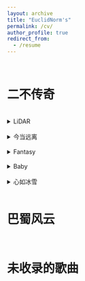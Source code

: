 ```yaml
---
layout: archive
title: "EuclidNorm's"
permalink: /cv/
author_profile: true
redirect_from:
  - /resume
---
```




<br/>

二不传奇
=========
<br/>

<details>
<summary>LiDAR</summary>  
  
<br/>
他们的兄弟伙耍得都太假，halfway crooks还想跟老子赛马
<br/>
走到了底我也付出了代价，老子像斯巴达穿上了铠甲
<br/>
没得点东西还拿出来卖傻，老子在drill的时候你在哪
<br/>
直击你心灵把你打成psychopath，I can penetrate you scan like LiDAR
<br/>
Uh,uh,uh,scan,scan,uh,LiDAR
<br/>
Uh,uh,uh,scan,scan,uh
<br/>
提高转速，老子一冲垃圾甩到观音岩
<br/>
现实是驱不散的烟雾，躲不开的欲望和凡尘缘
<br/>
不会被延误，因为晓得乱花只会乱人眼
<br/>
Ain't no real talk，心里的魔鬼就像潘金莲
<br/>
太冰冷咯，淋过雨的人我不会再去盼晴天
<br/>
他们的real talk，其实是money talk talk nothing but谈金钱
<br/>
黄花园living legend，兄弟伙把全国变占领点
<br/>
We cannot stop here，我们的宏图早计划到三零年
<br/>
我们都每天在work，他们的耍得太水儿
<br/>
pull up the门儿，坐到了晚上return，垃圾的中专we purch
<br/>
他们的脑壳头全都是妹儿，白天在耍晚上在jerk
<br/>
老子去实验室回来写verse，写了一本儿，又是一本儿
<br/>
Ball like Faker，Lil Jay大师局秒选中单然后空ban
<br/>
我们的自信来自于技术和内心深处不用公关
<br/>
好嘛你说你搞不懂，可以理解因为你只是中专
<br/>
Pick and roll我和Lil Jay on the show我们像表演空翻
<br/>
他们的兄弟伙耍得都太假，halfway crooks还想跟老子赛马
<br/>
走到了底我也付出了代价，老子像斯巴达穿上了铠甲
<br/>
没得点东西还拿出来卖傻，老子在drill的时候你在哪
<br/>
直击你心灵把你打成psychopath，I can penetrate you scan like LiDAR
<br/>
Uh,uh,uh,scan,scan,uh,LiDAR
<br/>
Uh,uh,uh,scan,scan,uh

</details>

<br/>

<details>
<summary>今当远离</summary>  
  
<br/>
今当远离，兄弟伙临表涕零，从小喝嘉陵水
<br/>
习惯了家里睡，吃不惯咖喱味
<br/>
前面是浮沉哩身世和乱世哩未知，但我晓得我没得退
<br/>
革命哩兄弟伙消失在浪淘沙，刘关张我也没得辙
<br/>
我也不晓得我嘞回儿走了之后还可不可以回
<br/>
嘞回儿我走了下一回儿还要好久才可以喝一杯
<br/>
I'm gonna miss my home, I'm gonna miss my hometown
<br/>
I'm gonna miss my 重, I‘m gonna miss my hometown
<br/>
雾都哩水，尝起像Gatorade
<br/>
半夜耍完吃个黄姐，带劲像808
<br/>
黄花园生产着传说，兄弟到五湖和四海
<br/>
不管路程如何坎坷，我们在哪里都吃得开
<br/>
亲小人远贤臣之后汉所以之倾颓，打完了你们我再回去隐退
<br/>
老子们凡人些很难得领会，我感觉顶，像发了篇定会
<br/>
我能识破你们所有的诡计，小人得志面孔我不想回应
<br/>
过了百年反正都要变灰烬，再拼条命白帝城打到北京
<br/>
早些年我还记得，庞德公他们都喊我keep it low
<br/>
躬耕于南阳了几年后，诸侯和天下都放脑后
<br/>
读书是为了啥子，不为钱不为权为了能看清嘞世界
<br/>
但是我最后才明白，真正的金子就算地底也会被挖掘出
<br/>
他们都想耍酷，迷失在万花丛中
<br/>
我冰封池中之物，遇风雨我就会化龙凤
<br/>
都莫拿出来来摆了，兄弟伙隐居在隆中
<br/>
尝试拥有我哩天赋，梦里头他们会发梦冲
<br/>
老子做事不靠手气，不管你是司马懿还是周瑜，走你
<br/>
命运握在老子手里，哈批些只看到gucci和roley，狗屁
<br/>
今当远离，兄弟伙临表涕零，从小喝嘉陵水
<br/>
习惯了家里睡，吃不惯咖喱味
<br/>
前面是浮沉哩身世和乱世哩未知，但我晓得我没得退
<br/>
革命哩兄弟伙消失在浪淘沙，刘关张我也没得辙
<br/>
我也不晓得我嘞回儿走了之后还可不可以回
<br/>
嘞回儿我走了下一回儿还要好久才可以喝一杯
<br/>
I'm gonna miss my home, I'm gonna miss my hometown
<br/>
I'm gonna miss my 重, I‘m gonna miss my hometown
<br/>
I'm gonna miss my home, I'm gonna miss my hometown
<br/>
I'm gonna miss my 重, I‘m gonna miss my hometown

</details>

<br/>

<details>
<summary>Fantasy</summary>  
  
<br/>
抬头仰望天空，我们是否还是初见时的面容
<br/>
泛黄的回忆，在那时你会出现在我梦里
<br/>
Fantasy，living in fantasy
<br/>
在我的梦里总会出现你的身影
<br/>
Fantasy，living in fantasy
<br/>
冬天里仿佛又听见了你的声音
<br/>
不想再分开因为下一次重逢又是漫无归期
<br/>
When I was down, you always show up and you say you will come to save me
<br/>
每一次看你眼神我勾起一段段甜蜜的回忆
<br/>
Baby，如果爱是场骗局那你太卑鄙
<br/>
Baby牵着我的手，告诉我会陪你
<br/>
I don't wanna go，尽管维持关系费力
<br/>
她们全是hoe，你是最独特的唯一
<br/>
All inside your soul，我能发现你的美丽
<br/>
沉迷于二次元，那曾是曾经的我
<br/>
于是我有很多梦，变得不愿意将就
<br/>
虚伪会让人很恼火，真诚会让我上头
<br/>
执念在让我去坚持，现实在让我放手
<br/>
奇妙的旅行，这一路有你，我很乐意
<br/>
按下了快门我把我们的经历装进了相片
<br/>
努力对你好我不想以后不是你在我旁边
<br/>
泪使红梢减旧香，谁使鸳鸯故作双
<br/>
放任一切不去想，你在就是乌托邦

</details>

<br/>

<details>
<summary>Baby</summary>  
  
<br/>
Overnight, yeah, work overnight
<br/>
Have no time, I don't have that time, yeah
<br/>
In no vibe, yeah, bitch I'm in no vibe
<br/>
Keep myself alive, they will never take my pride, yeah
<br/>
You wanna see the Mo, once I show up but you always flee
<br/>
I don't wanna smoke no more, but I always see those memories
<br/>
Feeling my heart so cold, you left me fucked up since last February
<br/>
Life ain't normal, I don't dare to show them my fragility
<br/>
In nostalgia, I don't wanna leave
<br/>
I'm drown but you don't wanna reach
<br/>
Stay with me, there could've been better things
<br/>
But my error leads me (to) break the everything
<br/>
In nostalgia, I don't wanna leave
<br/>
I'm drown but you don't wanna reach
<br/>
Stay with me, there could've been better things
<br/>
But my error leads me (to) break the everything
<br/>
我好像看不见任何的light
<br/>
痛苦和仇恨蒙蔽了我的双眼，我以为I’ll be alright
<br/>
时间也好像总在一晃眼，一切也永远回不到从前
<br/>
我只能把我所有的怀念，fold in the pack，put in the mic，yeah
<br/>
还记得第一次见你，感觉你也很普通
<br/>
但那份质朴却引起了我的冲动，陪你过好几个春夏秋冬
<br/>
过得太幸福以至于没见到不安涌动，最终我只能在回忆里努力去记忆你稚嫩的脸

</details>

<br/>

<details>
<summary>心如冰雪</summary>  
  
<br/>
I cannot trust anybody，我内心早冷如冰雪
<br/>
北边又吹来了风，风带不走我的痛苦和心结
<br/>
Wondering why she's gone，我们比哪个都亲切
<br/>
好多的话没说出口，但我想你已经没得法听见
<br/>
Please give me a reason，我想我没办法明白
<br/>
You used to ease my mind，你拥有魔力让我的心停歇
<br/>
时过境迁咯我也不再是小孩儿了我洗净了青涩
<br/>
再多的成长和故事我似乎也不能再向你去倾泻
<br/>
I cannot trust, I cannot trust anyone but you
<br/>
我的上升，我的低落嘞一切你都有目共睹
<br/>
我太固执和天真一直不理解你良心用苦
<br/>
但当所有的美好都破灭了一切都只剩了痛苦
<br/>
我仿佛又看到昨日哩悲剧和喜剧在眼前上演
<br/>
曾经的小房子挤满了两人的梦，现在是空荡房间
<br/>
Sitting on (in) the couch，以前看电视你总坐那旁边
<br/>
放哩是亮剑，你把脚放我腿上面，关掉它你说你不爱看血腥的场面
<br/>
你说你想开个网店，里面都卖猫猫狗狗
<br/>
我说太费劲，不如省点钱以后旅游
<br/>
时间过一年又一年，嘞个事还是没实现
<br/>
打开了窗户我透进了光线，光影哩交错间那日常琐碎也不再是常见
<br/>
I cannot forget what I have done,你的躲避不可能假装
<br/>
I should've known 这一个下场，I should've known 这一个下场
<br/>
I cannot trust anybody，我内心早冷如冰雪
<br/>
北边又吹来了风，风带不走我的痛苦和心结
<br/>
Wondering why she's gone，我们比哪个都亲切
<br/>
好多的话没说出口，但我想你已经没得法听见
<br/>
Please give me a reason，我想我没办法明白
<br/>
You used to ease my mind，你拥有魔力让我的心停歇
<br/>
时过境迁咯我也不再是小孩儿了我洗净了青涩
<br/>
再多的成长和故事我似乎也不能再向你去倾泻
<br/>
我不能，我不能再想你
<br/>
过去，如今，都不该再在意
<br/>
告诉我自己keep peace，不要去伤心，但我脑海里他身影总挥之不去
<br/>
我知道他也会变心，生活从来都不是电影
<br/>
我的心冰冷如坚冰，漫漫的长路上一个人前进
<br/>
我早已失去了闲心，focus on 提升我年薪
<br/>
我的心冰冷如坚冰，经历了阴晴和圆缺我的心不再在年轻
<br/>
I cannot trust anybody，我内心早冷如冰雪
<br/>
北边又吹来了风，风带不走我的痛苦和心结
<br/>
Wondering why she's gone，我们比哪个都亲切
<br/>
好多的话没说出口，但我想你已经没得法听见
<br/>
Please give me a reason，我想我没办法明白
<br/>
You used to ease my mind，你拥有魔力让我的心停歇
<br/>
时过境迁咯我也不再是小孩儿了我洗净了青涩
<br/>
再多的成长和故事我似乎也不能再向你去倾泻
<br/>
I don't know why, I don't know why it goes in this way
<br/>
I don't know why, I don't know why...
</details>

<br/>

巴蜀风云
=========
<br/>


未收录的歌曲
=========
<br/>





